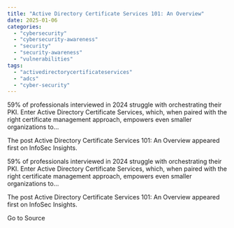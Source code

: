 ```yaml
---
title: "Active Directory Certificate Services 101: An Overview"
date: 2025-01-06
categories: 
  - "cybersecurity"
  - "cybersecurity-awareness"
  - "security"
  - "security-awareness"
  - "vulnerabilities"
tags: 
  - "activedirectorycertificateservices"
  - "adcs"
  - "cyber-security"
---
```


59% of professionals interviewed in 2024 struggle with orchestrating their PKI. Enter Active Directory Certificate Services, which, when paired with the right certificate management approach, empowers even smaller organizations to...

The post Active Directory Certificate Services 101: An Overview appeared first on InfoSec Insights.

59% of professionals interviewed in 2024 struggle with orchestrating their PKI. Enter Active Directory Certificate Services, which, when paired with the right certificate management approach, empowers even smaller organizations to...

The post Active Directory Certificate Services 101: An Overview appeared first on InfoSec Insights.

Go to Source
